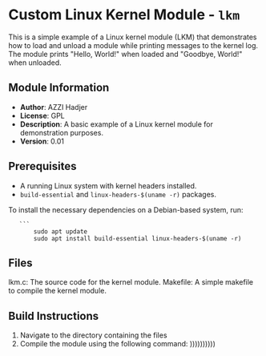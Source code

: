 # Custom Linux Kernel Module - `lkm`

This is a simple example of a Linux kernel module (LKM) that demonstrates how to load and unload a module while printing messages to the kernel log. The module prints "Hello, World!" when loaded and "Goodbye, World!" when unloaded.

## Module Information

- **Author**: AZZI Hadjer
- **License**: GPL
- **Description**: A basic example of a Linux kernel module for demonstration purposes.
- **Version**: 0.01

## Prerequisites

- A running Linux system with kernel headers installed.
- `build-essential` and `linux-headers-$(uname -r)` packages.


To install the necessary dependencies on a Debian-based system, run:

       ```
           sudo apt update
           sudo apt install build-essential linux-headers-$(uname -r)


## Files

lkm.c: The source code for the kernel module.
Makefile: A simple makefile to compile the kernel module.

## Build Instructions
1. Navigate to the directory containing the files
2. Compile the module using the following command: ))))))))))





